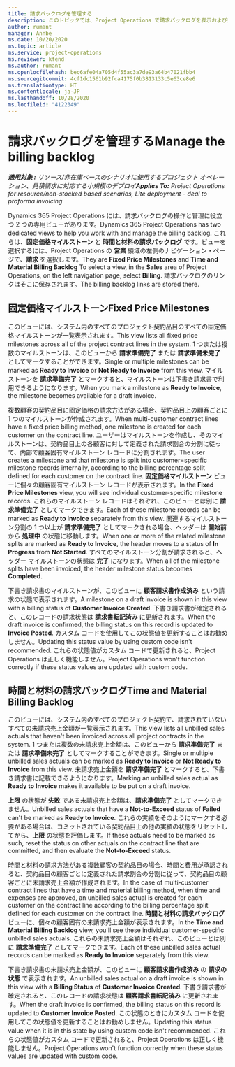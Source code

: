 ```yaml
---
title: 請求バックログを管理する
description: このトピックでは、Project Operations で請求バックログを表示および操作する方法について説明します。
author: rumant
manager: Annbe
ms.date: 10/20/2020
ms.topic: article
ms.service: project-operations
ms.reviewer: kfend
ms.author: rumant
ms.openlocfilehash: bec6afe04a705d4f55ac3a7de93a64b47021fbb4
ms.sourcegitcommit: 4cf1dc1561b92fca4175f0b3813133c5e63ce8e6
ms.translationtype: HT
ms.contentlocale: ja-JP
ms.lasthandoff: 10/28/2020
ms.locfileid: "4122349"
---
```

# <a name="manage-the-billing-backlog"></a><span data-ttu-id="1d55a-103">請求バックログを管理する</span><span class="sxs-lookup"><span data-stu-id="1d55a-103">Manage the billing backlog</span></span>

<span data-ttu-id="1d55a-104">_**適用対象 :** リソース/非在庫ベースのシナリオに使用するプロジェクト オペレーション、見積請求に対応する小規模のデプロイ_</span><span class="sxs-lookup"><span data-stu-id="1d55a-104">_**Applies To:** Project Operations for resource/non-stocked based scenarios, Lite deployment - deal to proforma invoicing_</span></span>

<span data-ttu-id="1d55a-105">Dynamics 365 Project Operations には、請求バックログの操作と管理に役立つ 2 つの専用ビューがあります。</span><span class="sxs-lookup"><span data-stu-id="1d55a-105">Dynamics 365 Project Operations has two dedicated views to help you work with and manage the billing backlog.</span></span> <span data-ttu-id="1d55a-106">これらは、**固定価格マイルストーン** と **時間と材料の請求バックログ** です。ビューを選択するには、Project Operations の **営業** 領域の左側のナビゲーション・ページで、**請求** を選択します。</span><span class="sxs-lookup"><span data-stu-id="1d55a-106">They are **Fixed Price Milestones** and **Time and Material Billing Backlog** To select a view, in the **Sales** area of Project Operations, on the left navigation page, select **Billing**.</span></span> <span data-ttu-id="1d55a-107">請求バックログのリンクはそこに保存されます。</span><span class="sxs-lookup"><span data-stu-id="1d55a-107">The billing backlog links are stored there.</span></span>

## <a name="fixed-price-milestones"></a><span data-ttu-id="1d55a-108">固定価格マイルストーン</span><span class="sxs-lookup"><span data-stu-id="1d55a-108">Fixed Price Milestones</span></span>

<span data-ttu-id="1d55a-109">このビューには、システム内のすべてのプロジェクト契約品目のすべての固定価格マイルストーンが一覧表示されます。</span><span class="sxs-lookup"><span data-stu-id="1d55a-109">This view lists all fixed price milestones across all of the project contract lines in the system.</span></span> <span data-ttu-id="1d55a-110">1 つまたは複数のマイルストーンは、このビューから **請求準備完了** または **請求準備未完了** としてマークすることができます。</span><span class="sxs-lookup"><span data-stu-id="1d55a-110">Single or multiple milestones can be marked as **Ready to Invoice** or **Not Ready to Invoice** from this view.</span></span> <span data-ttu-id="1d55a-111">マイルストーンを **請求準備完了** とマークすると、マイルストーンは下書き請求書で利用できるようになります。</span><span class="sxs-lookup"><span data-stu-id="1d55a-111">When you mark a milestone as **Ready to Invoice**, the milestone becomes available for a draft invoice.</span></span>

<span data-ttu-id="1d55a-112">複数顧客の契約品目に固定価格の請求方法がある場合、契約品目上の顧客ごとに 1 つのマイルストーンが作成されます。</span><span class="sxs-lookup"><span data-stu-id="1d55a-112">When multi-customer contract lines have a fixed price billing method, one milestone is created for each customer on the contract line.</span></span> <span data-ttu-id="1d55a-113">ユーザーはマイルストーンを作成し、そのマイルストーンは、契約品目上の各顧客に対して定義された請求割合の分割に従って、内部で顧客固有マイルストーン レコードに分割されます。</span><span class="sxs-lookup"><span data-stu-id="1d55a-113">The user creates a milestone and that milestone is split into customer=specific milestone records internally, according to the billing percentage split defined for each customer on the contract line.</span></span> <span data-ttu-id="1d55a-114">**固定価格マイルストーン** ビューに個々の顧客固有マイルストーン レコードが表示されます。</span><span class="sxs-lookup"><span data-stu-id="1d55a-114">In the **Fixed Price Milestones** view, you will see individual customer-specific milestone records.</span></span> <span data-ttu-id="1d55a-115">これらのマイルストーン レコードはそれぞれ、このビューとは別に **請求準備完了** としてマークできます。</span><span class="sxs-lookup"><span data-stu-id="1d55a-115">Each of these milestone records can be marked as **Ready to Invoice** separately from this view.</span></span> <span data-ttu-id="1d55a-116">関連するマイルストーン分割の 1 つ以上が **請求準備完了** としてマークされる場合、ヘッダーは **開始前** から **処理中** の状態に移動します。</span><span class="sxs-lookup"><span data-stu-id="1d55a-116">When one or more of the related milestone splits are marked as **Ready to Invoice**, the header moves to a status of **In Progress** from **Not Started**.</span></span> <span data-ttu-id="1d55a-117">すべてのマイルストーン分割が請求されると、ヘッダー マイルストーンの状態は **完了** になります。</span><span class="sxs-lookup"><span data-stu-id="1d55a-117">When all of the milestone splits have been invoiced, the header milestone status becomes **Completed**.</span></span>

<span data-ttu-id="1d55a-118">下書き請求書のマイルストーンが、このビューに **顧客請求書作成済み** という請求の状態で表示されます。</span><span class="sxs-lookup"><span data-stu-id="1d55a-118">A milestone on a draft invoice is shown in this view with a billing status of **Customer Invoice Created**.</span></span> <span data-ttu-id="1d55a-119">下書き請求書が確定されると、このレコードの請求状態は **請求書転記済み** に更新されます。</span><span class="sxs-lookup"><span data-stu-id="1d55a-119">When the draft invoice is confirmed, the billing status on this record is updated to **Invoice Posted**.</span></span> <span data-ttu-id="1d55a-120">カスタム コードを使用してこの状態値を更新することはお勧めしません。</span><span class="sxs-lookup"><span data-stu-id="1d55a-120">Updating this status value by using custom code isn't recommended.</span></span> <span data-ttu-id="1d55a-121">これらの状態値がカスタム コードで更新されると、Project Operations は正しく機能しません。</span><span class="sxs-lookup"><span data-stu-id="1d55a-121">Project Operations won't function correctly if these status values are updated with custom code.</span></span>

## <a name="time-and-material-billing-backlog"></a><span data-ttu-id="1d55a-122">時間と材料の請求バックログ</span><span class="sxs-lookup"><span data-stu-id="1d55a-122">Time and Material Billing Backlog</span></span>

<span data-ttu-id="1d55a-123">このビューには、システム内のすべてのプロジェクト契約で、請求されていないすべての未請求売上金額が一覧表示されます。</span><span class="sxs-lookup"><span data-stu-id="1d55a-123">This view lists all unbilled sales actuals that haven't been invoiced across all project contracts in the system.</span></span> <span data-ttu-id="1d55a-124">1 つまたは複数の未請求売上金額は、このビューから **請求準備完了** または **請求準備未完了** としてマークすることができます。</span><span class="sxs-lookup"><span data-stu-id="1d55a-124">Single or multiple unbilled sales actuals can be marked as **Ready to Invoice** or **Not Ready to Invoice** from this view.</span></span> <span data-ttu-id="1d55a-125">未請求売上金額を **請求準備完了** とマークすると、下書き請求書に記載できるようになります。</span><span class="sxs-lookup"><span data-stu-id="1d55a-125">Marking an unbilled sales actual as **Ready to Invoice** makes it available to be put on a draft invoice.</span></span>

<span data-ttu-id="1d55a-126">**上限** の状態が **失敗** である未請求売上金額は、**請求準備完了** としてマークできません。</span><span class="sxs-lookup"><span data-stu-id="1d55a-126">Unbilled sales actuals that have a **Not-to-Exceed** status of **Failed** can't be marked as **Ready to Invoice**.</span></span> <span data-ttu-id="1d55a-127">これらの実績をそのようにマークする必要がある場合は、コミットされている契約品目上の他の実績の状態をリセットしてから、**上限** の状態を評価します。</span><span class="sxs-lookup"><span data-stu-id="1d55a-127">If these actuals need to be marked as such, reset the status on other actuals on the contract line that are committed, and then evaluate the **Not-to-Exceed** status.</span></span>

<span data-ttu-id="1d55a-128">時間と材料の請求方法がある複数顧客の契約品目の場合、時間と費用が承認されると、契約品目の顧客ごとに定義された請求割合の分割に従って、契約品目の顧客ごとに未請求売上金額が作成されます。</span><span class="sxs-lookup"><span data-stu-id="1d55a-128">In the case of multi-customer contract lines that have a time and material billing method, when time and expenses are approved, an unbilled sales actual is created for each customer on the contract line according to the billing percentage split defined for each customer on the contract line.</span></span> <span data-ttu-id="1d55a-129">**時間と材料の請求バックログ** ビューに、個々の顧客固有の未請求売上金額が表示されます。</span><span class="sxs-lookup"><span data-stu-id="1d55a-129">In the **Time and Material Billing Backlog** view, you'll see these individual customer-specific unbilled sales actuals.</span></span> <span data-ttu-id="1d55a-130">これらの未請求売上金額はそれぞれ、このビューとは別に **請求準備完了** としてマークできます。</span><span class="sxs-lookup"><span data-stu-id="1d55a-130">Each of these unbilled sales actual records can be marked as **Ready to Invoice** separately from this view.</span></span>

<span data-ttu-id="1d55a-131">下書き請求書の未請求売上金額が、このビューに **顧客請求書作成済み** の **請求の状態** で表示されます。</span><span class="sxs-lookup"><span data-stu-id="1d55a-131">An unbilled sales actual on a draft invoice is shown in this view with a **Billing Status** of **Customer Invoice Created**.</span></span> <span data-ttu-id="1d55a-132">下書き請求書が確定されると、このレコードの請求状態は **顧客請求書転記済み** に更新されます。</span><span class="sxs-lookup"><span data-stu-id="1d55a-132">When the draft invoice is confirmed, the billing status on this record is updated to **Customer Invoice Posted**.</span></span> <span data-ttu-id="1d55a-133">この状態のときにカスタム コードを使用してこの状態値を更新することはお勧めしません。</span><span class="sxs-lookup"><span data-stu-id="1d55a-133">Updating this status value when it is in this state by using custom code isn't recommended.</span></span> <span data-ttu-id="1d55a-134">これらの状態値がカスタム コードで更新されると、Project Operations は正しく機能しません。</span><span class="sxs-lookup"><span data-stu-id="1d55a-134">Project Operations won't function correctly when these status values are updated with custom code.</span></span>
